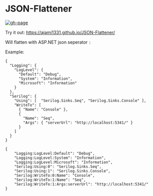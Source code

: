 # JSON-Flattener

[![gh-page](https://github.com/ajami1331/JSON-Flattener/actions/workflows/gh-pages.yml/badge.svg)](https://github.com/ajami1331/JSON-Flattener/actions/workflows/gh-pages.yml)

Try it out: https://ajami1331.github.io/JSON-Flattener/

Will flatten with ASP.NET json seperator `:`

Example:

```
{
  "Logging": {
    "LogLevel": {
      "Default": "Debug",
      "System": "Information",
      "Microsoft": "Information"
    }
  },
  "Serilog": {
    "Using": [  "Serilog.Sinks.Seq", "Serilog.Sinks.Console" ],
    "WriteTo": [
      { "Name": "Console" },
      {
        "Name": "Seq",
        "Args": { "serverUrl": "http://localhost:5341/" }
      }
    ]
  }
}
```

```
{
    "Logging:LogLevel:Default": "Debug",
    "Logging:LogLevel:System": "Information",
    "Logging:LogLevel:Microsoft": "Information",
    "Serilog:Using:0": "Serilog.Sinks.Seq",
    "Serilog:Using:1": "Serilog.Sinks.Console",
    "Serilog:WriteTo:0:Name": "Console",
    "Serilog:WriteTo:1:Name": "Seq",
    "Serilog:WriteTo:1:Args:serverUrl": "http://localhost:5341/"
}
```

